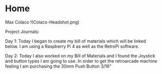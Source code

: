 # Home

Max Colaco !(Colaco-Headshot.png)

Project Journals: 

Day 1: 
Today I began to create my bill of materials which will be linked below. I am using a Raspberry Pi 4 as well as the RetroPi software.

Day 2:
Today I also worked on my Bill of Materials and I found the Joystick and button types I am going to use. In order to get the retroarcade machine feeling I am purchasing the 30mm Push Button 3/16"
